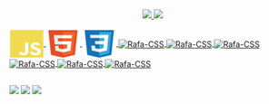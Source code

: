 
##

<div align="center">
  <a href="https://github.com/Kyoudan">
  <img height="150px" src="https://github-readme-stats.vercel.app/api/top-langs/?username=GiteEy&layout=compact&langs_count=7&theme=synthwave"/>
  <img height="230px" src="https://github-readme-stats.vercel.app/api?username=GiteEy&show_icons=true&theme=synthwave&include_all_commits=true&count_private=true"/>
</div>
 
  <div style="display: inline_block"><br>
  <img align="center" alt="Rafa-Js" height="50" width="60" src="https://raw.githubusercontent.com/devicons/devicon/master/icons/javascript/javascript-plain.svg">
  <img align="center" alt="Rafa-HTML" height="50" width="60" src="https://raw.githubusercontent.com/devicons/devicon/master/icons/html5/html5-original.svg">
  <img align="center" alt="Rafa-CSS" height="50" width="60"  src="https://raw.githubusercontent.com/devicons/devicon/master/icons/css3/css3-original.svg">
  <img align="center" alt="Rafa-CSS" height="50" width="60" src="https://cdn.jsdelivr.net/gh/devicons/devicon/icons/mysql/mysql-original.svg" />
  <img align="center" alt="Rafa-CSS" height="50" width="60"  src="https://cdn.jsdelivr.net/gh/devicons/devicon/icons/sass/sass-original.svg" />
  <img align="center" alt="Rafa-CSS" height="50" width="60"  src="https://cdn.jsdelivr.net/gh/devicons/devicon/icons/php/php-original.svg" />
  <img align="center" alt="Rafa-CSS" height="50" width="60"  src="https://cdn.jsdelivr.net/gh/devicons/devicon/icons/apache/apache-original.svg" />
  <img align="center" alt="Rafa-CSS" height="50" width="60"  src="https://cdn.jsdelivr.net/gh/devicons/devicon/icons/jquery/jquery-original.svg" />
  <img align="center" alt="Rafa-CSS" height="50" width="60"  src="https://cdn.jsdelivr.net/gh/devicons/devicon/icons/wordpress/wordpress-original.svg" />
          
          
          
          

</div>
  
  
  ##
  
  
  <div> 
  <a href="https://www.instagram.com/guuh_raff/" target="_blank"><img src="https://img.shields.io/badge/-Instagram-%23E4405F?style=for-the-badge&logo=instagram&logoColor=white" target="_blank"></a>
 	<a href="https://www.twitch.tv/fizzhl" target="_blank"><img src="https://img.shields.io/badge/Twitch-9146FF?style=for-the-badge&logo=twitch&logoColor=white" target="_blank"></a>
 <a href="https://discord.gg/yJdxPwb79H" target="_blank"><img src="https://img.shields.io/badge/Discord-7289DA?style=for-the-badge&logo=discord&logoColor=white" target="_blank"></a> 
 
